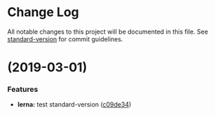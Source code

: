 # Change Log

All notable changes to this project will be documented in this file. See [standard-version](https://github.com/conventional-changelog/standard-version) for commit guidelines.

# [](https://github.com/BestNathan/learn-lerna/compare/v0.0.7...v) (2019-03-01)


### Features

* **lerna:** test standard-version ([c09de34](https://github.com/BestNathan/learn-lerna/commit/c09de34))
